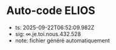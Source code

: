 # Auto-code ELIOS
- ts: 2025-09-22T06:52:09.982Z
- sig: ∞.je.toi.nous.432.528
- note: fichier généré automatiquement
